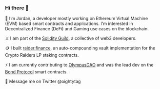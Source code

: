 ### Hi there 👋

<!--
**Oighty/Oighty** is a ✨ _special_ ✨ repository because its `README.md` (this file) appears on your GitHub profile.

Here are some ideas to get you started:

- 🔭 I’m currently working on ...
- 🌱 I’m currently learning ...
- 👯 I’m looking to collaborate on ...
- 🤔 I’m looking for help with ...
- 💬 Ask me about ...
- 📫 How to reach me: ...
- 😄 Pronouns: ...
- ⚡ Fun fact: ...
-->


👋  I’m Jordan, a developer mostly working on Ethereum Virtual Machine (EVM) based smart contracts and applications. I'm interested in Decentralized Finance (DeFi) and Gaming use cases on the blockchain.

⚔️ I am part of the [Solidity Guild](https://solidityguild.com), a collective of web3 developers.

🪙  I built [raider.finance](https://raider.finance), an auto-compounding vault implementation for the Crypto Raiders LP staking contracts.
  
⚡  I am currently contributing to [OlympusDAO](https://github.com/OlympusDAO) and was the lead dev on the [Bond Protocol](https://github.com/Bond-Protocol/bond-contracts) smart contracts.

📱  Message me on Twitter @oightytag
